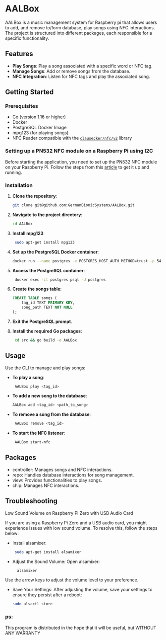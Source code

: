 # AALBox

AALBox is a music management system for Raspberry pi that allows users to add, and remove to/form database, play songs
using NFC interactions. The project is structured into different packages, each responsible for a specific
functionality.

## Features

- **Play Songs**: Play a song associated with a specific word or NFC tag.
- **Manage Songs**: Add or remove songs from the database.
- **NFC Integration**: Listen for NFC tags and play the associated song.

## Getting Started

### Prerequisites

- Go (version 1.16 or higher)
- Docker
- PostgreSQL Docker Image
- mpg123 (for playing songs)
- NFC Reader compatible with the [`clausecker/nfc/v2`](https://github.com/clausecker/nfc) library

### Setting up a PN532 NFC module on a Raspberry Pi using I2C

Before starting the application, you need to set up the PN532 NFC module on your Raspberry Pi. Follow the steps from
this [article](https://blog.stigok.com/2017/10/12/setting-up-a-pn532-nfc-module-on-a-raspberry-pi-using-i2c.html) to get
it up and running.

### Installation

1. **Clone the repository**:
   ```bash
   git clone git@github.com:GermanBionicSystems/AALBox.git

2. **Navigate to the project directory**:
   ```bash
   cd AALBox

3. **Install mpg123**:

   ```bash
    sudo apt-get install mpg123

4. **Set up the PostgreSQL Docker container**:

   ```bash
   docker run --name postgres -e POSTGRES_HOST_AUTH_METHOD=trust -p 5432:5432 -d postgres

5. **Access the PostgreSQL container**:

   ```bash
    docker exec -it postgres psql -U postgres

6. **Create the songs table**:

    ```sql
    CREATE TABLE songs (
        tag_id TEXT PRIMARY KEY,
        song_path TEXT NOT NULL
    );

7. **Exit the PostgreSQL prompt**.

8. **Install the required Go packages**:

   ```bash
    cd src && go build -o AALBox

## Usage

Use the CLI to manage and play songs:

- **To play a song**:
   ```bash
    AALBox play <tag_id>

- **To add a new song to the database**:

   ```bash
  AALBox add <tag_id> <path_to_song>

- **To remove a song from the database**:

   ```bash
    AALBox remove <tag_id>

- **To start the NFC listener**:

   ```bash
    AALBox start-nfc

## Packages

- controller: Manages songs and NFC interactions.
- repo: Handles database interactions for song management.
- view: Provides functionalities to play songs.
- chip: Manages NFC interactions.

## Troubleshooting

Low Sound Volume on Raspberry Pi Zero with USB Audio Card

If you are using a Raspberry Pi Zero and a USB audio card, you might experience issues with low sound volume. To resolve
this, follow the steps below:

- Install alsamixer:

   ```bash
    sudo apt-get install alsamixer

- Adjust the Sound Volume:
  Open alsamixer:

  ```bash
    alsamixer

Use the arrow keys to adjust the volume level to your preference.

- Save Your Settings:
  After adjusting the volume, save your settings to ensure they persist after a reboot:

    ```bash
    sudo alsactl store
  ```

### ps:
This program is distributed in the hope that it will be useful,
but WITHOUT ANY WARRANTY
